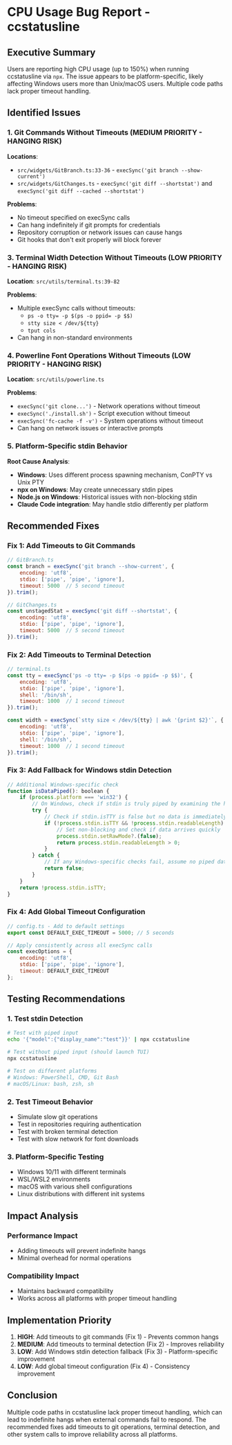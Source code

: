 # CPU Usage Bug Report - ccstatusline

## Executive Summary
Users are reporting high CPU usage (up to 150%) when running ccstatusline via `npx`. The issue appears to be platform-specific, likely affecting Windows users more than Unix/macOS users. Multiple code paths lack proper timeout handling.

## Identified Issues

### 1. Git Commands Without Timeouts (MEDIUM PRIORITY - HANGING RISK)
**Locations**:
- `src/widgets/GitBranch.ts:33-36` - `execSync('git branch --show-current')`
- `src/widgets/GitChanges.ts` - `execSync('git diff --shortstat')` and `execSync('git diff --cached --shortstat')`

**Problems**:
- No timeout specified on execSync calls
- Can hang indefinitely if git prompts for credentials
- Repository corruption or network issues can cause hangs
- Git hooks that don't exit properly will block forever

### 3. Terminal Width Detection Without Timeouts (LOW PRIORITY - HANGING RISK)
**Location**: `src/utils/terminal.ts:39-82`

**Problems**:
- Multiple execSync calls without timeouts:
  - `ps -o tty= -p $(ps -o ppid= -p $$)`
  - `stty size < /dev/${tty}`
  - `tput cols`
- Can hang in non-standard environments

### 4. Powerline Font Operations Without Timeouts (LOW PRIORITY - HANGING RISK)
**Location**: `src/utils/powerline.ts`

**Problems**:
- `execSync('git clone...')` - Network operations without timeout
- `execSync('./install.sh')` - Script execution without timeout
- `execSync('fc-cache -f -v')` - System operations without timeout
- Can hang on network issues or interactive prompts

### 5. Platform-Specific stdin Behavior
**Root Cause Analysis**:
- **Windows**: Uses different process spawning mechanism, ConPTY vs Unix PTY
- **npx on Windows**: May create unnecessary stdin pipes
- **Node.js on Windows**: Historical issues with non-blocking stdin
- **Claude Code integration**: May handle stdio differently per platform

## Recommended Fixes

### Fix 1: Add Timeouts to Git Commands
```javascript
// GitBranch.ts
const branch = execSync('git branch --show-current', {
    encoding: 'utf8',
    stdio: ['pipe', 'pipe', 'ignore'],
    timeout: 5000  // 5 second timeout
}).trim();

// GitChanges.ts
const unstagedStat = execSync('git diff --shortstat', {
    encoding: 'utf8',
    stdio: ['pipe', 'pipe', 'ignore'],
    timeout: 5000  // 5 second timeout
}).trim();
```

### Fix 2: Add Timeouts to Terminal Detection
```javascript
// terminal.ts
const tty = execSync('ps -o tty= -p $(ps -o ppid= -p $$)', {
    encoding: 'utf8',
    stdio: ['pipe', 'pipe', 'ignore'],
    shell: '/bin/sh',
    timeout: 1000  // 1 second timeout
}).trim();

const width = execSync(`stty size < /dev/${tty} | awk '{print $2}'`, {
    encoding: 'utf8',
    stdio: ['pipe', 'pipe', 'ignore'],
    shell: '/bin/sh',
    timeout: 1000  // 1 second timeout
}).trim();
```

### Fix 3: Add Fallback for Windows stdin Detection
```javascript
// Additional Windows-specific check
function isDataPiped(): boolean {
    if (process.platform === 'win32') {
        // On Windows, check if stdin is truly piped by examining the handle
        try {
            // Check if stdin.isTTY is false but no data is immediately available
            if (!process.stdin.isTTY && !process.stdin.readableLength) {
                // Set non-blocking and check if data arrives quickly
                process.stdin.setRawMode?.(false);
                return process.stdin.readableLength > 0;
            }
        } catch {
            // If any Windows-specific checks fail, assume no piped data
            return false;
        }
    }
    return !process.stdin.isTTY;
}
```

### Fix 4: Add Global Timeout Configuration
```javascript
// config.ts - Add to default settings
export const DEFAULT_EXEC_TIMEOUT = 5000; // 5 seconds

// Apply consistently across all execSync calls
const execOptions = {
    encoding: 'utf8',
    stdio: ['pipe', 'pipe', 'ignore'],
    timeout: DEFAULT_EXEC_TIMEOUT
};
```

## Testing Recommendations

### 1. Test stdin Detection
```bash
# Test with piped input
echo '{"model":{"display_name":"test"}}' | npx ccstatusline

# Test without piped input (should launch TUI)
npx ccstatusline

# Test on different platforms
# Windows: PowerShell, CMD, Git Bash
# macOS/Linux: bash, zsh, sh
```

### 2. Test Timeout Behavior
- Simulate slow git operations
- Test in repositories requiring authentication
- Test with broken terminal detection
- Test with slow network for font downloads

### 3. Platform-Specific Testing
- Windows 10/11 with different terminals
- WSL/WSL2 environments
- macOS with various shell configurations
- Linux distributions with different init systems

## Impact Analysis

### Performance Impact
- Adding timeouts will prevent indefinite hangs
- Minimal overhead for normal operations

### Compatibility Impact
- Maintains backward compatibility
- Works across all platforms with proper timeout handling

## Implementation Priority

1. **HIGH**: Add timeouts to git commands (Fix 1) - Prevents common hangs
2. **MEDIUM**: Add timeouts to terminal detection (Fix 2) - Improves reliability
3. **LOW**: Add Windows stdin detection fallback (Fix 3) - Platform-specific improvement
4. **LOW**: Add global timeout configuration (Fix 4) - Consistency improvement

## Conclusion

Multiple code paths in ccstatusline lack proper timeout handling, which can lead to indefinite hangs when external commands fail to respond. The recommended fixes add timeouts to git operations, terminal detection, and other system calls to improve reliability across all platforms.